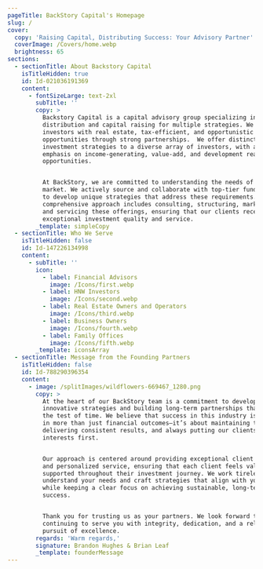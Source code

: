 ```yaml
---
pageTitle: BackStory Capital's Homepage
slug: /
cover:
  copy: 'Raising Capital, Distributing Success: Your Advisory Partner'
  coverImage: /Covers/home.webp
  brightness: 65
sections:
  - sectionTitle: About Backstory Capital
    isTitleHidden: true
    id: Id-021036191369
    content:
      - fontSizeLarge: text-2xl
        subTitle: ''
        copy: >
          Backstory Capital is a capital advisory group specializing in
          distribution and capital raising for multiple strategies. We connect
          investors with real estate, tax-efficient, and opportunistic
          opportunities through strong partnerships.  We offer distinctive
          investment strategies to a diverse array of investors, with a special
          emphasis on income-generating, value-add, and development real estate
          opportunities.


          At BackStory, we are committed to understanding the needs of the
          market. We actively source and collaborate with top-tier fund managers
          to develop unique strategies that address these requirements. Our
          comprehensive approach includes consulting, structuring, marketing,
          and servicing these offerings, ensuring that our clients receive
          exceptional investment quality and service.
        _template: simpleCopy
  - sectionTitle: Who We Serve
    isTitleHidden: false
    id: Id-147226134998
    content:
      - subTitle: ''
        icon:
          - label: Financial Advisors
            image: /Icons/first.webp
          - label: HNW Investors
            image: /Icons/second.webp
          - label: Real Estate Owners and Operators
            image: /Icons/third.webp
          - label: Business Owners
            image: /Icons/fourth.webp
          - label: Family Offices
            image: /Icons/fifth.webp
        _template: iconsArray
  - sectionTitle: Message from the Founding Partners
    isTitleHidden: false
    id: Id-788290396354
    content:
      - image: /splitImages/wildflowers-669467_1280.png
        copy: >
          At the heart of our BackStory team is a commitment to developing
          innovative strategies and building long-term partnerships that stand
          the test of time. We believe that success in this industry is rooted
          in more than just financial outcomes—it’s about maintaining trust,
          delivering consistent results, and always putting our clients’ best
          interests first.


          Our approach is centered around providing exceptional client relations
          and personalized service, ensuring that each client feels valued and
          supported throughout their investment journey. We work tirelessly to
          understand your needs and craft strategies that align with your goals,
          while keeping a clear focus on achieving sustainable, long-term
          success.


          Thank you for trusting us as your partners. We look forward to
          continuing to serve you with integrity, dedication, and a relentless
          pursuit of excellence.
        regards: 'Warm regards,'
        signature: Brandon Hughes & Brian Leaf
        _template: founderMessage
---
```


